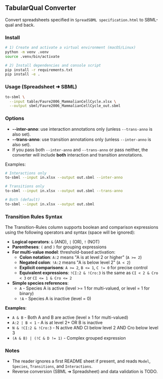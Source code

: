 ## TabularQual Converter

Convert spreadsheets specified in `SpreadSBML specification.html` to SBML-qual and back.

### Install

```bash
# 1) Create and activate a virtual environment (macOS/Linux)
python -m venv .venv
source .venv/bin/activate

# 2) Install dependencies and console script
pip install -r requirements.txt
pip install -e .
```

### Usage (Spreadsheet ➜ SBML)

```bash
to-sbml \
  --input table/Faure2006_MammalianCellCycle.xlsx \
  --output sbml/Faure2006_MammalianCellCycle_out.sbml
```

### Options

- **--inter-anno**: use interaction annotations only (unless `--trans-anno` is also set).
- **--trans-anno**: use transition annotations only (unless `--inter-anno` is also set).
- If you pass both `--inter-anno` and `--trans-anno` or pass neither, the converter will include **both** interaction and transition annotations.

Examples:

```bash
# Interactions only
to-sbml --input in.xlsx --output out.sbml --inter-anno

# Transitions only
to-sbml --input in.xlsx --output out.sbml --trans-anno

# Both (default)
to-sbml --input in.xlsx --output out.sbml
```

### Transition Rules Syntax

The Transition-Rules column supports boolean and comparison expressions using the following operators and syntax (space will be ignored):

* **Logical operators**: `&` (AND), `|` (OR), `!` (NOT)
* **Parentheses**: `(` and `)` for grouping expressions
* **For multi-value model**: threshold-based activation:
  * **Colon notation**: `A:2` means "A is at level 2 or higher" (`A >= 2`)
  * **Negated colon**: `!A:2` means "A is below level 2" (`A < 2`)
  * **Explicit comparisons**: `A >= 2`, `B <= 1`, `C != 0` for precise control
  * **Equivalent expressions**: `!CI:2 & !Cro:3` is the same as `CI < 2 & Cro < 3` or `CI <= 1 & Cro <= 2`
* **Simple species references**:
  * `A` - Species A is active (level >= 1 for multi-valued, or level = 1 for binary)
  * `!A` - Species A is inactive (level = 0)

**Examples**:

- `A & B` - Both A and B are active (level ≥ 1 for multi-valued)
- `A:2 | B < 1` - A is at level 2+ OR B is inactive
- `N & !CI:2 & !Cro:3` - N active AND CI below level 2 AND Cro below level 3
- `(A & B) | (!C & D != 1)` - Complex grouped expression

### Notes

- The reader ignores a first README sheet if present, and reads `Model`, `Species`, `Transitions`, and `Interactions`.
- Reverse conversion (SBML ➜ Spreadsheet) and data validation is TODO.
